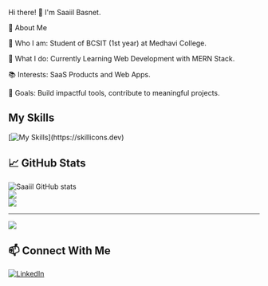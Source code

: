 Hi there! 👋 I'm Saaiil Basnet.

🚀 About Me

🌟 Who I am: Student of BCSIT (1st year) at Medhavi College.

💼 What I do: Currently Learning Web Development with MERN Stack.

📚 Interests: SaaS Products and Web Apps.

🎯 Goals:  Build impactful tools, contribute to meaningful projects.

## My Skills

[![My Skills](https://skillicons.dev/icons?i=js,html,css,mysql,tailwind,c,php,ts,figma,vscode,git,github,postman,react,redux,nodejs,expressjs,supabase,prisma,sequelize,postgresql,bootstrap,)](https://skillicons.dev)

## 📈 GitHub Stats
![Saaiil GitHub stats](https://github-readme-stats.vercel.app/api?username=saaiilbasnet&show_icons=true&theme=radical) <br/>
![](https://nirzak-streak-stats.vercel.app/?user=saaiilbasnet&theme=dark&hide_border=true)<br/>
![](https://github-readme-stats.vercel.app/api/top-langs/?username=saaiilbasnet&theme=dark&hide_border=true&include_all_commits=false&count_private=true&layout=compact)

---
[![](https://visitcount.itsvg.in/api?id=saaiilbasnet&icon=0&color=0)](https://visitcount.itsvg.in)


## 📫 Connect With Me
[![LinkedIn](https://img.shields.io/badge/LinkedIn-blue?style=flat&logo=linkedin)](https://www.linkedin.com/in/saaiil-basnet-07b617281)
